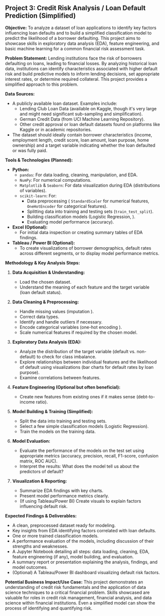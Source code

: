 ## Project 3: Credit Risk Analysis / Loan Default Prediction (Simplified)

**Objective:**
To analyze a dataset of loan applications to identify key factors influencing loan defaults and to build a simplified classification model to predict the likelihood of a borrower defaulting. This project aims to showcase skills in exploratory data analysis (EDA), feature engineering, and basic machine learning for a common financial risk assessment task.

**Problem Statement:**
Lending institutions face the risk of borrowers defaulting on loans, leading to financial losses. By analyzing historical loan data, institutions can identify characteristics associated with higher default risk and build predictive models to inform lending decisions, set appropriate interest rates, or determine required collateral. This project provides a simplified approach to this problem.

**Data Sources:**
*   A publicly available loan dataset. Examples include:
    *   Lending Club Loan Data (available on Kaggle, though it's very large and might need significant sub-sampling and simplification).
    *   German Credit Data (from UCI Machine Learning Repository).
    *   Other credit approval or loan default datasets found on platforms like Kaggle or in academic repositories.
*   The dataset should ideally contain borrower characteristics (income, employment length, credit score, loan amount, loan purpose, home ownership) and a target variable indicating whether the loan defaulted or was fully paid.

**Tools & Technologies (Planned):**
*   **Python:**
    *   `pandas`: For data loading, cleaning, manipulation, and EDA.
    *   `NumPy`: For numerical computations.
    *   `Matplotlib` & `Seaborn`: For data visualization during EDA (distributions of variables<!--, relationships between features and defaults-->).
    *   `scikit-learn`: For:
        *   Data preprocessing ( `StandardScaler` for numerical features, `OneHotEncoder` for categorical features).
        *   Splitting data into training and testing sets (`train_test_split`).
        *   Building classification models (Logistic Regression, <!--Decision Tree, Random Forest -->).
        *   Evaluating model performance (accuracy<!--, precision, recall, F1-score, ROC AUC-->).
*   **Excel (Optional):**
    *   For initial data inspection or creating summary tables of EDA findings.
*   **Tableau / Power BI (Optional):**
    *   To create visualizations of borrower demographics, default rates across different segments, or to display model performance metrics.

**Methodology & Key Analysis Steps:**

1.  **Data Acquisition & Understanding:**
    *   Load the chosen dataset.
    *   Understand the meaning of each feature and the target variable (loan default status).

2.  **Data Cleaning & Preprocessing:**
    *   Handle missing values (imputation <!--or removal-->).
    *   Correct data types.
    *   Identify and handle outliers if necessary.
    *   Encode categorical variables (one-hot encoding <!--or label encoding-->).
    *   Scale numerical features if required by the chosen model.

3.  **Exploratory Data Analysis (EDA):**
    *   Analyze the distribution of the target variable (default vs. non-default) to check for class imbalance.
    *   Explore relationships between individual features and the likelihood of default using visualizations (bar charts for default rates by loan purpose<!--, box plots for income of defaulters vs. non-defaulters-->).
    *   Examine correlations between features.

4.  **Feature Engineering (Optional but often beneficial):**
    *   Create new features from existing ones if it makes sense (debt-to-income ratio).

5.  **Model Building & Training (Simplified):**
    *   Split the data into training and testing sets.
    *   Select a few simple classification models (Logistic Regression<!--, Decision Tree-->).
    *   Train the models on the training data.

6.  **Model Evaluation:**
    *   Evaluate the performance of the models on the test set using appropriate metrics (accuracy, precision, recall, F1-score, confusion matrix, ROC AUC).
    *   Interpret the results: What does the model tell us about the predictors of default?

7.  **Visualization & Reporting:**
    *   Summarize EDA findings with key charts.
    *   Present model performance metrics clearly.
    *   (If using Tableau/Power BI) Create visuals to explain factors influencing default risk.

**Expected Findings & Deliverables:**
*   A clean, preprocessed dataset ready for modeling.
*   Key insights from EDA identifying factors correlated with loan defaults.
*   One or more trained classification models.
*   A performance evaluation of the models, including discussion of their strengths and weaknesses.
*   A Jupyter Notebook detailing all steps: data loading, cleaning, EDA, feature engineering (if any), model building, and evaluation.
*   A summary report or presentation explaining the analysis, findings, and model outcomes.
*   (Optional) A Tableau/Power BI dashboard visualizing default risk factors.

**Potential Business Impact/Use Case:**
This project demonstrates an understanding of credit risk fundamentals and the application of data science techniques to a critical financial problem. Skills showcased are valuable for roles in credit risk management, financial analysis, and data science within financial institutions. Even a simplified model can show the process of identifying and quantifying risk.
```
